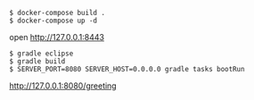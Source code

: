 ```
$ docker-compose build .
$ docker-compose up -d
```

open http://127.0.0.1:8443

```
$ gradle eclipse
$ gradle build
$ SERVER_PORT=8080 SERVER_HOST=0.0.0.0 gradle tasks bootRun
```

http://127.0.0.1:8080/greeting
